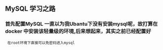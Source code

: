 ##  MySQL 学习之路

###  首先配置MySQL 一直以为我Ubantu下没有安装mysql呢，故打算在docker 中安装该轻量级的环境,后来想起来，其实之前已经配置好
     在root环境下直接可以免密码进入mysql  


###  




###




###
